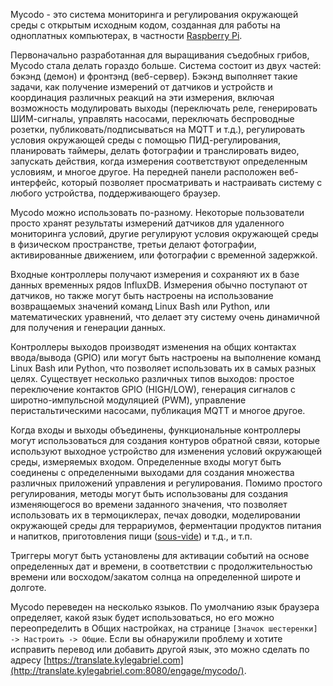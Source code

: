 Mycodo - это система мониторинга и регулирования окружающей среды с открытым исходным кодом, созданная для работы на одноплатных компьютерах, в частности [Raspberry Pi](https://en.wikipedia.org/wiki/Raspberry_Pi).

Первоначально разработанная для выращивания съедобных грибов, Mycodo стала делать гораздо больше. Система состоит из двух частей: бэкэнд (демон) и фронтэнд (веб-сервер). Бэкэнд выполняет такие задачи, как получение измерений от датчиков и устройств и координация различных реакций на эти измерения, включая возможность модулировать выходы (переключать реле, генерировать ШИМ-сигналы, управлять насосами, переключать беспроводные розетки, публиковать/подписываться на MQTT и т.д.), регулировать условия окружающей среды с помощью ПИД-регулирования, планировать таймеры, делать фотографии и транслировать видео, запускать действия, когда измерения соответствуют определенным условиям, и многое другое. На передней панели расположен веб-интерфейс, который позволяет просматривать и настраивать систему с любого устройства, поддерживающего браузер.

Mycodo можно использовать по-разному. Некоторые пользователи просто хранят результаты измерений датчиков для удаленного мониторинга условий, другие регулируют условия окружающей среды в физическом пространстве, третьи делают фотографии, активированные движением, или фотографии с временной задержкой.

Входные контроллеры получают измерения и сохраняют их в базе данных временных рядов InfluxDB. Измерения обычно поступают от датчиков, но также могут быть настроены на использование возвращаемых значений команд Linux Bash или Python, или математических уравнений, что делает эту систему очень динамичной для получения и генерации данных.

Контроллеры выходов производят изменения на общих контактах ввода/вывода (GPIO) или могут быть настроены на выполнение команд Linux Bash или Python, что позволяет использовать их в самых разных целях. Существует несколько различных типов выходов: простое переключение контактов GPIO (HIGH/LOW), генерация сигналов с широтно-импульсной модуляцией (PWM), управление перистальтическими насосами, публикация MQTT и многое другое.

Когда входы и выходы объединены, функциональные контроллеры могут использоваться для создания контуров обратной связи, которые используют выходное устройство для изменения условий окружающей среды, измеряемых входом. Определенные входы могут быть соединены с определенными выходами для создания множества различных приложений управления и регулирования. Помимо простого регулирования, методы могут быть использованы для создания изменяющегося во времени заданного значения, что позволяет использовать их в термоциклерах, печах доводки, моделировании окружающей среды для террариумов, ферментации продуктов питания и напитков, приготовления пищи ([sous-vide](https://en.wikipedia.org/wiki/Sous-vide)) и т.д., и т.п.

Триггеры могут быть установлены для активации событий на основе определенных дат и времени, в соответствии с продолжительностью времени или восходом/закатом солнца на определенной широте и долготе.

Mycodo переведен на несколько языков. По умолчанию язык браузера определяет, какой язык будет использоваться, но его можно переопределить в Общих настройках, на странице `[Значок шестеренки] -> Настроить -> Общие`. Если вы обнаружили проблему и хотите исправить перевод или добавить другой язык, это можно сделать по адресу [https://translate.kylegabriel.com](http://translate.kylegabriel.com:8080/engage/mycodo/).
